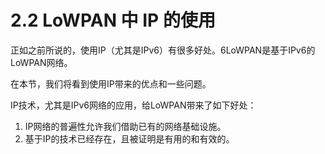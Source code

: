 # 2.2 LoWPAN 中 IP 的使用

正如之前所说的，使用IP（尤其是IPv6）有很多好处。6LoWPAN是基于IPv6的LoWPAN网络。

在本节，我们将看到使用IP带来的优点和一些问题。

IP技术，尤其是IPv6网络的应用，给LoWPAN带来了如下好处：
1. IP网络的普遍性允许我们借助已有的网络基础设施。
2. 基于IP的技术已经存在，且被证明是有用的和有效的。